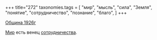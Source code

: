 +++
title="272"
taxonomies.tags = [
 "мир",
 "мысль",
 "сила",
 "Земля",
 "понятие",
 "сотрудничество",
 "познание",
 "благо",
]
+++

[Община 1926г](/agni/1926)

[Мир](/tags/мир) есть венец [сотрудничества](/tags/сила).   

